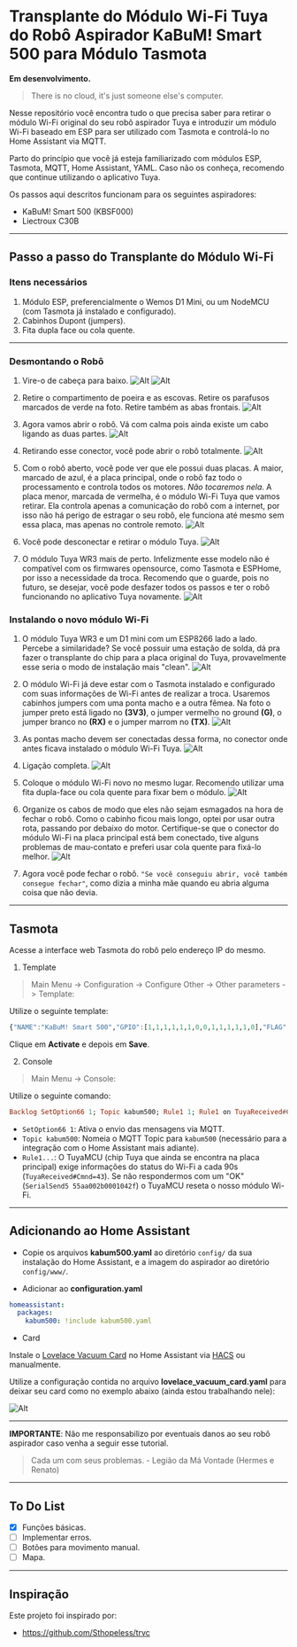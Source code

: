 
# Transplante do Módulo Wi-Fi Tuya do Robô Aspirador KaBuM! Smart 500 para Módulo Tasmota

**Em desenvolvimento.**
> There is no cloud, it's just someone else's computer.

Nesse repositório você encontra tudo o que precisa saber para retirar o módulo Wi-Fi original do seu robô aspirador Tuya e introduzir um módulo Wi-Fi baseado em ESP para ser utilizado com Tasmota e controlá-lo no Home Assistant via MQTT.

Parto do princípio que você já esteja familiarizado com módulos ESP, Tasmota, MQTT, Home Assistant, YAML. Caso não os conheça, recomendo que continue utilizando o aplicativo Tuya.

Os passos aqui descritos funcionam para os seguintes aspiradores:
- KaBuM! Smart 500 (KBSF000)
- Liectroux C30B
* * *
## Passo a passo do Transplante do Módulo Wi-Fi

### Itens necessários
1. Módulo ESP, preferencialmente o Wemos D1 Mini, ou um NodeMCU (com Tasmota já instalado e configurado).
3. Cabinhos Dupont (jumpers).
4. Fita dupla face ou cola quente.
* * *
### Desmontando o Robô
1. Vire-o de cabeça para baixo.
![Alt](pics/1.jpg)
![Alt](pics/2.jpg)







1. Retire o compartimento de poeira e as escovas. Retire os parafusos marcados de verde na foto. Retire também as abas frontais.
![Alt](pics/3.jpg)







3. Agora vamos abrir o robô. Vá com calma pois ainda existe um cabo ligando as duas partes.
![Alt](pics/4.jpg)







4. Retirando esse conector, você pode abrir o robô totalmente.
![Alt](pics/5.jpg)







5. Com o robô aberto, você pode ver que ele possui duas placas. A maior, marcado de azul, é a placa principal, onde o robô faz todo o processamento e controla todos os motores. *Não tocaremos nela*. A placa menor, marcada de vermelha, é o módulo Wi-Fi Tuya que vamos retirar. Ela controla apenas a comunicação do robô com a internet, por isso não há perigo de estragar o seu robô, ele funciona até mesmo sem essa placa, mas apenas no controle remoto.
![Alt](pics/6.jpg)







6. Você pode desconectar e retirar o módulo Tuya.
![Alt](pics/7.jpg)







7. O módulo Tuya WR3 mais de perto. Infelizmente esse modelo não é compatível com os firmwares opensource, como Tasmota e ESPHome, por isso a necessidade da troca. Recomendo que o guarde, pois no futuro, se desejar, você pode desfazer todos os passos e ter o robô funcionando no aplicativo Tuya novamente.
![Alt](pics/8.jpg)







### Instalando o novo módulo Wi-Fi
1. O módulo Tuya WR3 e um D1 mini com um ESP8266 lado a lado. Percebe a similaridade? Se você possuir uma estação de solda, dá pra fazer o transplante do chip para a placa original do Tuya, provavelmente esse seria o modo de instalação mais "clean".
![Alt](pics/9.jpg)







2. O módulo Wi-Fi já deve estar com o Tasmota instalado e configurado com suas informações de Wi-Fi antes de realizar a troca. Usaremos cabinhos jumpers com uma ponta macho e a outra fêmea. Na foto o jumper preto está ligado no **(3V3)**, o jumper vermelho no ground **(G)**, o jumper branco no **(RX)** e o jumper marrom no **(TX)**. 
![Alt](pics/10.jpg)










3. As pontas macho devem ser conectadas dessa forma, no conector onde antes ficava instalado o módulo Wi-Fi Tuya.
![Alt](pics/11.jpg)









4. Ligação completa.
![Alt](pics/12.jpg)















5. Coloque o módulo Wi-Fi novo no mesmo lugar. Recomendo utilizar uma fita dupla-face ou cola quente para fixar bem o módulo.
![Alt](pics/13.jpg)













6. Organize os cabos de modo que eles não sejam esmagados na hora de fechar o robô. Como o cabinho ficou mais longo, optei por usar outra rota, passando por debaixo do motor. Certifique-se que o conector do módulo Wi-Fi na placa principal está bem conectado, tive alguns problemas de mau-contato e preferi usar cola quente para fixá-lo melhor.
![Alt](pics/14.jpg)

7. Agora você pode fechar o robô. `"Se você conseguiu abrir, você também consegue fechar"`, como dizia a minha mãe quando eu abria alguma coisa que não devia.
* * *
## Tasmota

Acesse a interface web Tasmota do robô pelo endereço IP do mesmo.

1. Template
> Main Menu -> Configuration -> Configure Other -> Other parameters -> Template:

Utilize o seguinte template:
```haskell
{"NAME":"KaBuM! Smart 500","GPIO":[1,1,1,1,1,1,0,0,1,1,1,1,1,0],"FLAG":0,"BASE":54}
```
Clique em **Activate** e depois em **Save**.

2. Console
> Main Menu -> Console:

Utilize o seguinte comando:
```haskell
Backlog SetOption66 1; Topic kabum500; Rule1 1; Rule1 on TuyaReceived#Cmnd=43 do SerialSend5 55aa002b0001042f endon
```

- `SetOption66 1`: Ativa o envio das mensagens via MQTT.
- `Topic kabum500`: Nomeia o MQTT Topic para `kabum500` (necessário para a integração com o Home Assistant mais adiante).
- `Rule1...`: O TuyaMCU (chip Tuya que ainda se encontra na placa principal) exige informações do status do Wi-Fi a cada 90s (`TuyaReceived#Cmnd=43`). Se não respondermos com um "OK" (`SerialSend5 55aa002b0001042f`) o TuyaMCU reseta o nosso módulo Wi-Fi.
* * *
## Adicionando ao Home Assistant

- Copie os arquivos **kabum500.yaml** ao diretório `config/` da sua instalação do Home Assistant, e a imagem do aspirador ao diretório `config/www/`.

- Adicionar ao **configuration.yaml**
```yaml
homeassistant:
  packages:
    kabum500: !include kabum500.yaml
```
- Card

Instale o [Lovelace Vacuum Card](https://github.com/denysdovhan/vacuum-card) no Home Assistant via [HACS](https://hacs.xyz/) ou manualmente.

Utilize a configuração contida no arquivo **lovelace_vacuum_card.yaml** para deixar seu card como no exemplo abaixo (ainda estou trabalhando nele):

![Alt](pics/exemplo.png)
* * *
**IMPORTANTE**: Não me responsabilizo por eventuais danos ao seu robô aspirador caso venha a seguir esse tutorial.
> Cada um com seus problemas. - Legião da Má Vontade (Hermes e Renato)
* * *
## To Do List
- [x] Funções básicas.
- [ ] Implementar erros.
- [ ] Botões para movimento manual.
- [ ] Mapa.
* * *
## Inspiração
Este projeto foi inspirado por:
- https://github.com/Sthopeless/trvc
